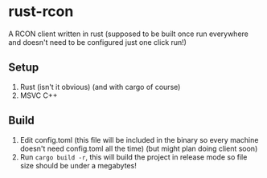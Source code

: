 # rust-rcon
A RCON client written in rust (supposed to be built once run everywhere and doesn't need to be configured just one click run!)

## Setup
1. Rust (isn't it obvious) (and with cargo of course)
2. MSVC C++

## Build
1. Edit config.toml (this file will be included in the binary so every machine doesn't need config.toml all the time) (but might plan doing client soon)
2. Run `cargo build -r`, this will build the project in release mode so file size should be under a megabytes!
